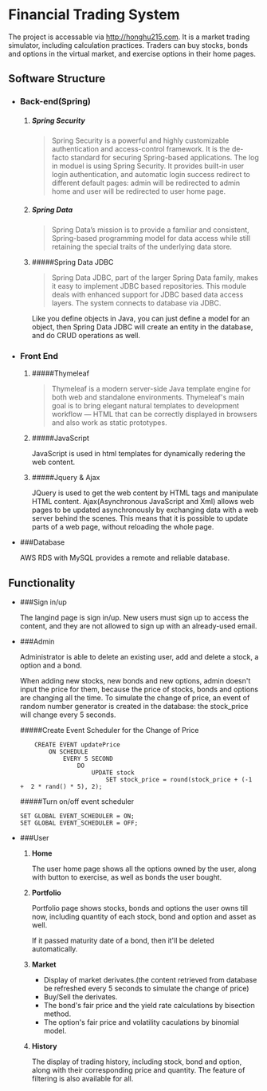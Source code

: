 # Financial Trading System

The project is accessable via http://honghu215.com. It is a market trading simulator, including calculation practices. Traders can buy stocks, bonds and options in the virtual market, and exercise options in their home pages.

## Software Structure 
* ### Back-end(Spring)

	1. ##### Spring Security

		> Spring Security is a powerful and highly customizable authentication and access-control framework. It is the de-facto standard for securing Spring-based applications. The log in moduel is using Spring Security. It provides built-in user login authentication, and automatic login success redirect to different default pages: admin will be redirected to admin home and user will be redirected to user home page.
		
	2. ##### Spring Data

		> Spring Data’s mission is to provide a familiar and consistent, Spring-based programming model for data access while still retaining the special traits of the underlying data store. 
		
	3. #####Spring Data JDBC 
	
		> Spring Data JDBC, part of the larger Spring Data family, makes it easy to implement JDBC based repositories. This module deals with enhanced support for JDBC based data access layers. The system connects to database via JDBC.
		
		Like you define objects in Java, you can just define a model for an object, then Spring Data JDBC will create an entity in the database, and do CRUD operations as well.
		
* ### Front End

	1. #####Thymeleaf

		> Thymeleaf is a modern server-side Java template engine for both web and standalone environments. Thymeleaf's main goal is to bring elegant natural templates to development workflow — HTML that can be correctly displayed in browsers and also work as static prototypes.
		
	2. #####JavaScript

		JavaScript is used in html templates for dynamically redering the web content. 
		
	3. #####Jquery & Ajax

		JQuery is used to get the web content by HTML tags and  manipulate HTML content. Ajax(Asynchronous JavaScript and Xml)  allows web pages to be updated asynchronously by exchanging data with a web server behind the scenes. This means that it is possible to update parts of a web page, without reloading the whole page.
		
* ###Database

	AWS RDS with MySQL provides a remote and reliable database.
	

## Functionality

* ###Sign in/up

	The langind page is sign in/up. New users must sign up to access the content, and they are not allowed to sign up with an already-used email.
	
* ###Admin 

	Administrator is able to delete an existing user, add and delete a stock, a option and a bond.
	
	When adding new stocks, new bonds and new options, admin doesn't input the price for them, because the price of stocks, bonds and options are changing all the time. To simulate the change of price, an event of random number generator is created in the database: the stock_price will change every 5 seconds.
		
	#####Create Event Scheduler for the Change of Price
	```
	    CREATE EVENT updatePrice
	        ON SCHEDULE  
	            EVERY 5 SECOND  
	                DO
	                    UPDATE stock
	                        SET stock_price = round(stock_price + (-1  +  2 * rand() * 5), 2);
	```     

	#####Turn on/off event scheduler  

    ```
    SET GLOBAL EVENT_SCHEDULER = ON;
    SET GLOBAL EVENT_SCHEDULER = OFF;
    ```  
    
    
* ###User

	1. **Home**

		The user home page shows all the options owned by the user, along with button to exercise, as well as bonds the user bought.
		
	2. **Portfolio**

		Portfolio page shows stocks, bonds and options the user owns till now, including quantity of each stock, bond and option and asset as well. 
		
		If it passed maturity date of a bond, then it'll be deleted automatically. 
		
	2. **Market**

		* Display of market derivates.(the content retrieved from database be refreshed every 5 seconds to simulate the change of price)
		* Buy/Sell the derivates.
		* The bond's fair price and the yield rate calculations by bisection method.
		* The option's fair price and volatility caculations by binomial model.
	
	2. **History**

		The display of trading history, including stock, bond and option, along with their corresponding price and quantity. The feature of filtering is also available for all.
